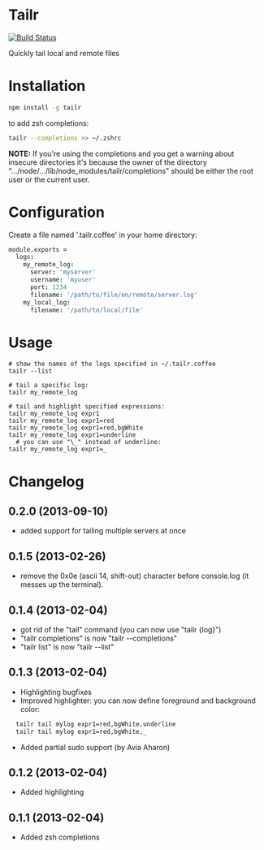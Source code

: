 Tailr
=====

[![Build Status](https://travis-ci.org/elentok/tailr.png?branch=master)](https://travis-ci.org/elentok/tailr)

Quickly tail local and remote files

Installation
=============

```bash
npm install -g tailr
```

to add zsh completions:

```bash
tailr --completions >> ~/.zshrc
```

**NOTE:** If you're using the completions and you get a warning about insecure directories
it's because the owner of the directory ".../node/.../lib/node_modules/tailr/completions"
should be either the root user or the current user.

Configuration
==============

Create a file named '.tailr.coffee' in your home directory:

```coffee
module.exports =
  logs:
    my_remote_log:
      server: 'myserver'
      username: 'myuser'
      port: 1234
      filename: '/path/to/file/on/remote/server.log'
    my_local_log:
      filename: '/path/to/local/file'
```

Usage
======
```
# show the names of the logs specified in ~/.tailr.coffee
tailr --list

# tail a specific log:
tailr my_remote_log

# tail and highlight specified expressions:
tailr my_remote_log expr1
tailr my_remote_log expr1=red
tailr my_remote_log expr1=red,bgWhite
tailr my_remote_log expr1=underline
  # you can use "\_" instead of underline:
tailr my_remote_log expr1=_

```

Changelog
=========

0.2.0 (2013-09-10)
-------------------
* added support for tailing multiple servers at once

0.1.5 (2013-02-26)
-------------------
* remove the 0x0e (ascii 14, shift-out) character before console.log
  (it messes up the terminal).

0.1.4 (2013-02-04)
-------------------

* got rid of the "tail" command (you can now use "tailr {log}")
* "tailr completions" is now "tailr --completions"
* "tailr list" is now "tailr --list"

0.1.3 (2013-02-04)
-------------------

* Highlighting bugfixes
* Improved highlighter: you can now define foreground and background color:

```bash
  tailr tail mylog expr1=red,bgWhite,underline
  tailr tail mylog expr1=red,bgWhite,_
```

* Added partial sudo support (by Avia Aharon)

0.1.2 (2013-02-04)
-------------------

* Added highlighting

0.1.1 (2013-02-04)
-------------------

* Added zsh completions

